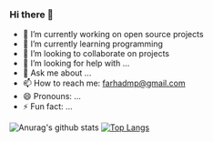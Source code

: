 ### Hi there 👋

- 🔭 I’m currently working on open source projects
- 🌱 I’m currently learning programming
- 👯 I’m looking to collaborate on projects
- 🤔 I’m looking for help with ...
- 💬 Ask me about ...
- 📫 How to reach me: farhadmp@gmail.com
- 😄 Pronouns: ...
- ⚡ Fun fact: ...

![Anurag's github stats](https://github-readme-stats.vercel.app/api?username=farhadmpr&show_icons=true) 
[![Top Langs](https://github-readme-stats.vercel.app/api/top-langs/?username=farhadmpr)](https://github.com/farhadmpr/github-readme-stats)
